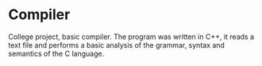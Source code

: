 # Compiler
College project, basic compiler. The program was written in C++, it reads a text file and performs a basic analysis of the grammar, syntax and semantics of the C language.